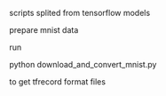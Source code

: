 scripts splited from tensorflow models

prepare mnist data


run

python download_and_convert_mnist.py

to get tfrecord format files

